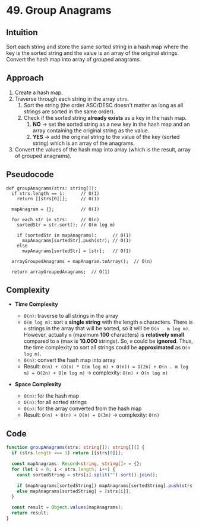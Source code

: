 # 49. Group Anagrams

## Intuition

Sort each string and store the same sorted string in a hash map where the key is the sorted string and the value is an array of the original strings. Convert the hash map into array of grouped anagrams.

## Approach

1. Create a hash map.
2. Traverse through each string in the array `strs`.
   1. Sort the string (the order ASC/DESC doesn't matter as long as all strings are sorted in the same order).
   2. Check if the sorted string **already exists** as a key in the hash map.
      1. **NO** -> set the sorted string as a new key in the hash map and an array containing the original string as the value.
      2. **YES** -> add the original string to the value of the key (sorted string) which is an array of the anagrams.
3. Convert the values of the hash map into array (which is the result, array of grouped anagrams).

## Pseudocode

```
def groupAnagrams(strs: string[]):
  if strs.length == 1:      // O(1)
    return [[strs[0]]];     // O(1)

  mapAnagram = {};          // O(1)

  for each str in strs:     // O(n)
    sortedStr = str.sort(); // O(m log m)

    if (sortedStr in mapAnagrams):      // O(1)
      mapAnagrams[sortedStr].push(str); // O(1)
    else
      mapAnagrams[sortedStr] = [str];   // O(1)

  arrayGroupedAnagrams = mapAnagram.toArray();  // O(n)

  return arrayGroupedAnagrams;  // O(1)
```

## Complexity

- **Time Complexity**

  - `O(n)`: traverse to all strings in the array
  - `O(m log m)`: sort a **single string** with the length `m` characters. There is `n` strings in the array that will be sorted, so it will be `O(n . m log m)`. However, actually `m` (maximum **100** characters) is **relatively small** compared to `n` (max is **10.000** strings). So, `m` could be **ignored**. Thus, the time complexity to sort all strings could be **approximated** as `O(n log m)`.
  - `O(n)`: convert the hash map into array
  - Result: `O(n) + (O(n) * O(m log m) + O(n)) = O(2n) + O(n . m log m) = O(2n) + O(n log m)` -> complexity: `O(n) + O(n log m)`

- **Space Complexity**
  - `O(n)`: for the hash map
  - `O(n)`: for all sorted strings
  - `O(n)`: for the array converted from the hash map
  - Result: `O(n) + O(n) + O(n) = O(3n)` -> complexity: `O(n)`

## Code

```typescript
function groupAnagrams(strs: string[]): string[][] {
  if (strs.length === 1) return [[strs[0]]];

  const mapAnagrams: Record<string, string[]> = {};
  for (let i = 0; i < strs.length; i++) {
    const sortedString = strs[i].split("").sort().join();

    if (mapAnagrams[sortedString]) mapAnagrams[sortedString].push(strs[i]);
    else mapAnagrams[sortedString] = [strs[i]];
  }

  const result = Object.values(mapAnagrams);
  return result;
}
```
